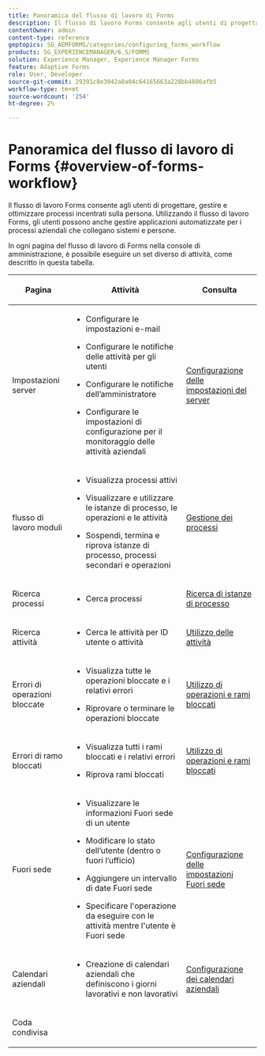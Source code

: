 ```yaml
---
title: Panoramica del flusso di lavoro di Forms
description: Il flusso di lavoro Forms consente agli utenti di progettare, gestire e ottimizzare processi incentrati sulla persona. Utilizzando il flusso di lavoro Forms, gli utenti possono anche gestire applicazioni automatizzate per i processi aziendali che collegano sistemi e persone.
contentOwner: admin
content-type: reference
geptopics: SG_AEMFORMS/categories/configuring_forms_workflow
products: SG_EXPERIENCEMANAGER/6.5/FORMS
solution: Experience Manager, Experience Manager Forms
feature: Adaptive Forms
role: User, Developer
source-git-commit: 29391c8e3042a8a04c64165663a228bb4886afb5
workflow-type: tm+mt
source-wordcount: '254'
ht-degree: 2%

---
```


# Panoramica del flusso di lavoro di Forms {#overview-of-forms-workflow}

Il flusso di lavoro Forms consente agli utenti di progettare, gestire e ottimizzare processi incentrati sulla persona. Utilizzando il flusso di lavoro Forms, gli utenti possono anche gestire applicazioni automatizzate per i processi aziendali che collegano sistemi e persone.

In ogni pagina del flusso di lavoro di Forms nella console di amministrazione, è possibile eseguire un set diverso di attività, come descritto in questa tabella.

<table>
 <thead>
  <tr>
   <th><p>Pagina</p></th>
   <th><p>Attività</p></th>
   <th><p>Consulta</p></th>
  </tr>
 </thead>
 <tbody>
  <tr>
   <td><p>Impostazioni server</p></td>
   <td>
    <ul>
     <li><p>Configurare le impostazioni e-mail</p></li>
     <li><p>Configurare le notifiche delle attività per gli utenti</p></li>
     <li><p>Configurare le notifiche dell’amministratore</p></li>
     <li><p>Configurare le impostazioni di configurazione per il monitoraggio delle attività aziendali </p></li>
    </ul></td>
   <td><p><a href="/help/forms/using/admin-help/configuring-server-settings.md#configuring-server-settings">Configurazione delle impostazioni del server</a></p></td>
  </tr>
  <tr>
   <td><p>flusso di lavoro moduli</p></td>
   <td>
    <ul>
     <li><p>Visualizza processi attivi</p></li>
     <li><p>Visualizzare e utilizzare le istanze di processo, le operazioni e le attività</p></li>
     <li><p>Sospendi, termina e riprova istanze di processo, processi secondari e operazioni</p></li>
    </ul></td>
   <td><p><a href="/help/forms/using/admin-help/processes.md#managing-processes">Gestione dei processi</a></p></td>
  </tr>
  <tr>
   <td><p>Ricerca processi</p></td>
   <td>
    <ul>
     <li><p>Cerca processi</p></li>
    </ul></td>
   <td><p><a href="/help/forms/using/admin-help/searching-process-instances.md#searching-for-process-instances">Ricerca di istanze di processo</a></p></td>
  </tr>
  <tr>
   <td><p>Ricerca attività</p></td>
   <td>
    <ul>
     <li><p>Cerca le attività per ID utente o attività</p></li>
    </ul></td>
   <td><p><a href="/help/forms/using/admin-help/tasks.md#working-with-tasks">Utilizzo delle attività</a></p></td>
  </tr>
  <tr>
   <td><p>Errori di operazioni bloccate</p></td>
   <td>
    <ul>
     <li><p>Visualizza tutte le operazioni bloccate e i relativi errori</p></li>
     <li><p>Riprovare o terminare le operazioni bloccate</p></li>
    </ul></td>
   <td><p><a href="/help/forms/using/admin-help/stalled-operations-branches.md#working-with-stalled-operations-and-branches">Utilizzo di operazioni e rami bloccati</a></p></td>
  </tr>
  <tr>
   <td><p>Errori di ramo bloccati</p></td>
   <td>
    <ul>
     <li><p>Visualizza tutti i rami bloccati e i relativi errori</p></li>
     <li><p>Riprova rami bloccati</p></li>
    </ul></td>
   <td><p><a href="/help/forms/using/admin-help/stalled-operations-branches.md#working-with-stalled-operations-and-branches">Utilizzo di operazioni e rami bloccati</a></p></td>
  </tr>
  <tr>
   <td><p>Fuori sede</p></td>
   <td>
    <ul>
     <li><p>Visualizzare le informazioni Fuori sede di un utente</p></li>
     <li><p>Modificare lo stato dell’utente (dentro o fuori l’ufficio)</p></li>
     <li><p>Aggiungere un intervallo di date Fuori sede </p></li>
     <li><p>Specificare l'operazione da eseguire con le attività mentre l'utente è Fuori sede</p></li>
    </ul></td>
   <td><p><a href="/help/forms/using/admin-help/configuring-out-office-settings.md#configuring-out-of-office-settings">Configurazione delle impostazioni Fuori sede</a></p></td>
  </tr>
  <tr>
   <td><p>Calendari aziendali</p></td>
   <td>
    <ul>
     <li><p>Creazione di calendari aziendali che definiscono i giorni lavorativi e non lavorativi</p></li>
    </ul></td>
   <td><p><a href="/help/forms/using/admin-help/configuring-business-calendars.md#configuring-business-calendars">Configurazione dei calendari aziendali</a></p></td>
  </tr>
  <tr>
   <td><p>Coda condivisa</p></td>
   <td><p></p></td>
   <td><p></p></td>
  </tr>
 </tbody>
</table>
